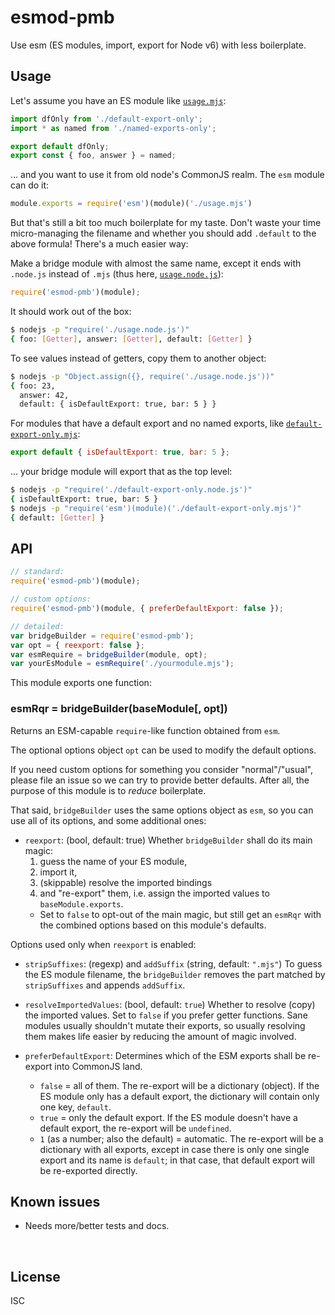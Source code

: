 ﻿
<!--#echo json="package.json" key="name" underline="=" -->
esmod-pmb
=========
<!--/#echo -->

<!--#echo json="package.json" key="description" -->
Use esm (ES modules, import, export for Node v6) with less boilerplate.
<!--/#echo -->


Usage
-----

Let's assume you have an ES module like [`usage.mjs`](test/usage.mjs):

<!--#include file="test/usage.mjs" code="javascript" -->
<!--#verbatim lncnt="7" -->
```javascript
import dfOnly from './default-export-only';
import * as named from './named-exports-only';

export default dfOnly;
export const { foo, answer } = named;
```
<!--/include-->

… and you want to use it from old node's CommonJS realm.
The `esm` module can do it:

```javascript
module.exports = require('esm')(module)('./usage.mjs')
```

But that's still a bit too much boilerplate for my taste.
Don't waste your time micro-managing the filename
and whether you should add `.default` to the above formula!
There's a much easier way:

Make a bridge module with almost the same name,
except it ends with `.node.js` instead of `.mjs`
(thus here, [`usage.node.js`](test/usage.node.js)):

<!--#include file="test/usage.node.js" code="javascript" -->
<!--#verbatim lncnt="3" -->
```javascript
require('esmod-pmb')(module);
```
<!--/include-->

It should work out of the box:

```bash
$ nodejs -p "require('./usage.node.js')"
{ foo: [Getter], answer: [Getter], default: [Getter] }
```

To see values instead of getters, copy them to another object:

```bash
$ nodejs -p "Object.assign({}, require('./usage.node.js'))"
{ foo: 23,
  answer: 42,
  default: { isDefaultExport: true, bar: 5 } }
```

For modules that have a default export and no named exports,
like [`default-export-only.mjs`](test/default-export-only.mjs):

<!--#include file="test/default-export-only.mjs" code="javascript" -->
<!--#verbatim lncnt="3" -->
```javascript
export default { isDefaultExport: true, bar: 5 };
```
<!--/include-->

… your bridge module will export that as the top level:

```bash
$ nodejs -p "require('./default-export-only.node.js')"
{ isDefaultExport: true, bar: 5 }
$ nodejs -p "require('esm')(module)('./default-export-only.mjs')"
{ default: [Getter] }
```



API
---

```javascript
// standard:
require('esmod-pmb')(module);

// custom options:
require('esmod-pmb')(module, { preferDefaultExport: false });

// detailed:
var bridgeBuilder = require('esmod-pmb');
var opt = { reexport: false };
var esmRequire = bridgeBuilder(module, opt);
var yourEsModule = esmRequire('./yourmodule.mjs');
```

This module exports one function:

### esmRqr = bridgeBuilder(baseModule[, opt])

Returns an ESM-capable `require`-like function obtained from `esm`.

The optional options object `opt` can be used to modify the default
options.

If you need custom options for something you consider "normal"/"usual",
please file an issue so we can try to provide better defaults.
After all, the purpose of this module is to _reduce_ boilerplate.

That said, `bridgeBuilder` uses the same options object as `esm`,
so you can use all of its options, and some additional ones:

  * `reexport`: (bool, default: true)
    Whether `bridgeBuilder` shall do its main magic:
    1. guess the name of your ES module,
    1. import it,
    1. (skippable) resolve the imported bindings
    1. and "re-export" them, i.e. assign the imported values to
      `baseModule.exports`.
    * Set to `false` to opt-out of the main magic, but still get an `esmRqr`
      with the combined options based on this module's defaults.

Options used only when `reexport` is enabled:

  * `stripSuffixes`: (regexp) and `addSuffix` (string, default: `".mjs"`)
    To guess the ES module filename, the `bridgeBuilder` removes the part
    matched by `stripSuffixes` and appends `addSuffix`.

  * `resolveImportedValues`: (bool, default: `true`)
    Whether to resolve (copy) the imported values.
    Set to `false` if you prefer getter functions.
    Sane modules usually shouldn't mutate their exports,
    so usually resolving them makes life easier
    by reducing the amount of magic involved.

  * `preferDefaultExport`: Determines which of the ESM exports
    shall be re-export into CommonJS land.
    * `false` = all of them. The re-export will be a dictionary (object).
      If the ES module only has a default export, the dictionary will
      contain only one key, `default`.
    * `true` = only the default export.
      If the ES module doesn't have a default export,
      the re-export will be `undefined`.
    * `1` (as a number; also the default) = automatic.
      The re-export will be a dictionary with all exports, except in case
      there is only one single export and its name is `default`; in that case,
      that default export will be re-exported directly.














<!--#toc stop="scan" -->



Known issues
------------

* Needs more/better tests and docs.




&nbsp;


License
-------
<!--#echo json="package.json" key=".license" -->
ISC
<!--/#echo -->
